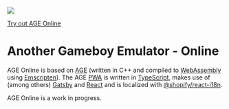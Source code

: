 ![](https://github.com/c-sp/age-online/workflows/AGE%20Online%20CI/badge.svg)

[Try out AGE Online](https://c-sp.github.io/age-online)

# Another Gameboy Emulator - Online

AGE Online is based on
[AGE](https://github.com/c-sp/AGE) (written in C++ and compiled to
[WebAssembly](https://webassembly.org/) using
[Emscripten](https://emscripten.org)).
The AGE [PWA](https://en.wikipedia.org/wiki/Progressive_web_application)
is written in [TypeScript](https://www.typescriptlang.org/),
makes use of (among others) [Gatsby](https://www.gatsbyjs.com/) and
[React](https://reactjs.org/) and is localized with
[@shopify/react-i18n](https://www.npmjs.com/package/@shopify/react-i18n).

AGE Online is a work in progress.
